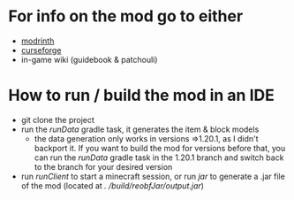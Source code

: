 # For info on the mod go to either
* [modrinth](https://modrinth.com/mod/enhanced-explosives)
* [curseforge](https://www.curseforge.com/minecraft/mc-mods/enhanced-explosives)
* in-game wiki (guidebook & patchouli)

# How to run / build the mod in an IDE
* git clone the project
* run the _runData_ gradle task, it generates the item & block models
  * the data generation only works in versions =>1.20.1, as I didn't backport it. If you want to build the 
    mod for versions before that, you can run the _runData_ gradle task in the 1.20.1 branch and switch back to the 
    branch for your desired version
* run _runClient_ to start a minecraft session, or run _jar_ to generate a .jar file of the mod (located at _.
  /build/reobfJar/output.jar_)